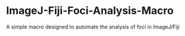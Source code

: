# ImageJ-Fiji-Foci-Analysis-Macro
A simple macro designed to automate the analysis of foci in ImageJ/Fiji
